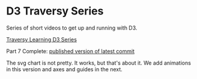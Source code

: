 # D3 Traversy Series

Series of short videos to get up and running with D3.

[Traversy Learning D3 Series](https://www.youtube.com/playlist?list=PLillGF-RfqbY8Vy_G5WxXwhZx4eXI6Oea)

Part 7 Complete: [published version of latest commit](https://traversy-d3-uessrnbpda.now.sh)

The svg chart is not pretty. It works, but that's about it.
We add animations in this version and axes and guides in the next.
